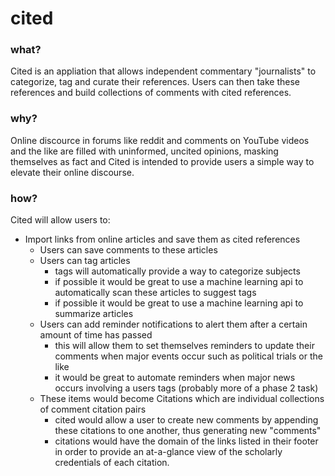 # cited

### what? 

Cited is an appliation that allows independent commentary "journalists" to categorize, tag and curate their references.
Users can then take these references and build collections of comments with cited references. 

### why?

Online discource in forums like reddit and comments on YouTube videos and the like are filled with uninformed, uncited opinions, masking themselves as fact and Cited is intended to provide users a simple way to elevate their online discourse. 

### how? 

Cited will allow users to: 
* Import links from online articles and save them as cited references 
    * Users can save comments to these articles
    * Users can tag articles
         * tags will automatically provide a way to categorize subjects
         * if possible it would be great to use a machine learning api to automatically scan these articles to suggest tags
         * if possible it would be great to use a machine learning api to summarize articles
     * Users can add reminder notifications to alert them after a certain amount of time has passed
         * this will allow them to set themselves reminders to update their comments when major events occur such as political trials or the like
         * it would be great to automate reminders when major news occurs involving a users tags (probably more of a phase 2 task)
     * These items would become Citations which are individual collections of comment citation pairs
         * cited would allow a user to create new comments by appending these citations to one another, thus generating new "comments" 
         * citations would have the domain of the links listed in their footer in order to provide an at-a-glance view of the scholarly credentials of each citation. 
         

